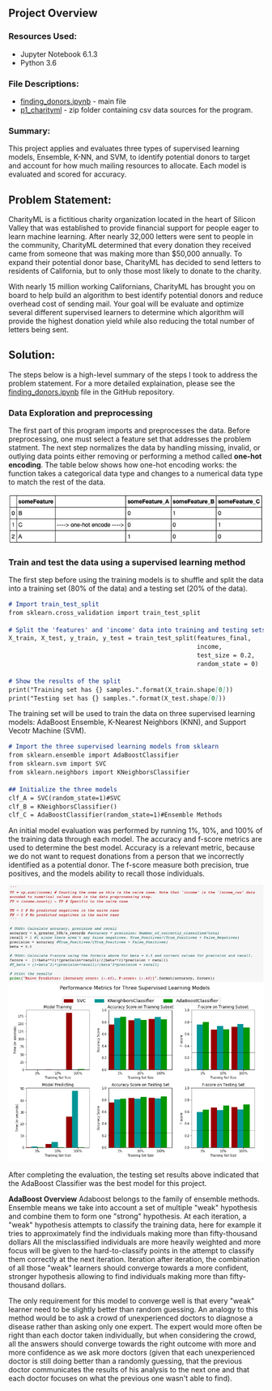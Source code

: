 ## Project Overview

### Resources Used:

- Jupyter Notebook 6.1.3 
- Python 3.6

### File Descriptions:

- [finding_donors.ipynb](https://github.com/lizgarseeyah/Finding-Donors/blob/master/finding_donors.ipynb) - main file
-  [p1_charityml](https://github.com/lizgarseeyah/Finding-Donors/blob/master/p1_charityml_rev2.zip) - zip folder containing csv data sources for the program.

### Summary:

This project applies and evaluates three types of supervised learning models, Ensemble, K-NN, and SVM, to identify potential donors to target and account for how much mailing resources to allocate. Each model is evaluated and scored for accuracy.

## Problem Statement:

CharityML is a fictitious charity organization located in the heart of Silicon Valley that was established to provide financial support for people eager to learn machine learning. After nearly 32,000 letters were sent to people in the community, CharityML determined that every donation they received came from someone that was making more than $50,000 annually. To expand their potential donor base, CharityML has decided to send letters to residents of California, but to only those most likely to donate to the charity. 

With nearly 15 million working Californians, CharityML has brought you on board to help build an algorithm to best identify potential donors and reduce overhead cost of sending mail. Your goal will be evaluate and optimize several different supervised learners to determine which algorithm will provide the highest donation yield while also reducing the total number of letters being sent.

## Solution: 

The steps below is a high-level summary of the steps I took to address the problem statement. For a more detailed explaination, please see the [finding_donors.ipynb](https://github.com/lizgarseeyah/Finding-Donors/blob/master/finding_donors.ipynb) file in the GitHub repository.

### Data Exploration and preprocessing

The first part of this program imports and preprocesses the data. Before preprocessing, one must select a feature set that addresses the problem statment. The next step normalizes the data by handling missing, invalid, or outlying data points either removing or performing a method called **one-hot encoding**. The table below shows how one-hot encoding works: the function takes a categorical data type and changes to a numerical data type to match the rest of the data.


![one-hot-encoding](/img/One-Hot-encoding.png) 

### Train and test the data using a supervised learning method 

The first step before using the training models is to shuffle and split the data into a training set (80% of the data) and a testing set (20% of the data).

```markdown
# Import train_test_split
from sklearn.cross_validation import train_test_split

# Split the 'features' and 'income' data into training and testing sets
X_train, X_test, y_train, y_test = train_test_split(features_final, 
                                                    income, 
                                                    test_size = 0.2, 
                                                    random_state = 0)

# Show the results of the split
print("Training set has {} samples.".format(X_train.shape[0]))
print("Testing set has {} samples.".format(X_test.shape[0]))
```
The training set will be used to train the data on three supervised learning models: AdaBoost Ensemble, K-Nearest Neighbors (KNN), and Support Vecotr Machine (SVM).

```markdown
# Import the three supervised learning models from sklearn
from sklearn.ensemble import AdaBoostClassifier
from sklearn.svm import SVC
from sklearn.neighbors import KNeighborsClassifier

## Initialize the three models
clf_A = SVC(random_state=1)#SVC
clf_B = KNeighborsClassifier()
clf_C = AdaBoostClassifier(random_state=1)#Ensemble Methods
```
An initial model evaluation was performed by running 1%, 10%, and 100% of the training data through each model. The accuracy and f-score metrics are used to determine the best model. Accuracy is a relevant metric, because we do not want to request donations from a person that we incorrectly identified as a potential donor. The f-score measure both precision, true positives, and the models ability to recall those individuals.

![accuracy-f-score](/img/accuracy-f-score.png) 
![performance-metrics](/img/performance-metrics.png) 

After completing the evaluation, the testing set results above indicated that the AdaBoost Classifier was the best model for this project.

**AdaBoost Overview**
Adaboost belongs to the family of ensemble methods. Ensemble means we take into account a set of multiple "weak" hypothesis and combine them to form one "strong" hypothesis. At each iteration, a "weak" hypothesis attempts to classify the training data, here for example it tries to approximately find the individuals making more than fifty-thousand dollars All the misclassified individuals are more heavily weighted and more focus will be given to the hard-to-classify points in the attempt to classify them correctly at the next iteration. Iteration after iteration, the combination of all those "weak" learners should converge towards a more confident, stronger hypothesis allowing to find individuals making more than fifty-thousand dollars. 

The only requirement for this model to converge well is that every "weak" learner need to be slightly better than random guessing. An analogy to this method would be to ask a crowd of unexperienced doctors to diagnose a disease rather than asking only one expert. The expert would more often be right than each doctor taken individually, but when considering the crowd, all the answers should converge towards the right outcome with more and more confidence as we ask more doctors (given that each unexperienced doctor is still doing better than a randomly guessing, that the previous doctor communicates the results of his analysis to the next one and that each doctor focuses on what the previous one wasn't able to find).


